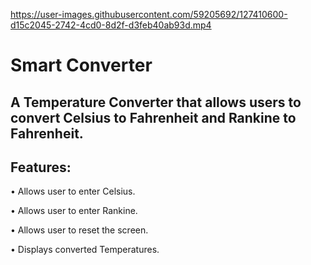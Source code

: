 

https://user-images.githubusercontent.com/59205692/127410600-d15c2045-2742-4cd0-8d2f-d3feb40ab93d.mp4

# Smart Converter

A Temperature Converter that allows users to convert Celsius to Fahrenheit and Rankine to Fahrenheit.
-----------
Features:
-----------
•	Allows user to enter Celsius.

•	Allows user to enter Rankine.

•	Allows user to reset the screen.

•	Displays converted Temperatures.

